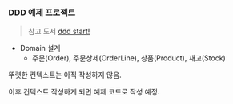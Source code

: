 ### DDD 예제 프로젝트

>참고 도서 [ddd start!](https://www.aladin.co.kr/shop/wproduct.aspx?ItemId=84000742)

* Domain 설계
  * 주문(Order), 주문상세(OrderLine), 상품(Product), 재고(Stock)
  
뚜렷한 컨텍스트는 아직 작성하지 않음.

이후 컨텍스트 작성하게 되면 예제 코드로 작성 예정.

